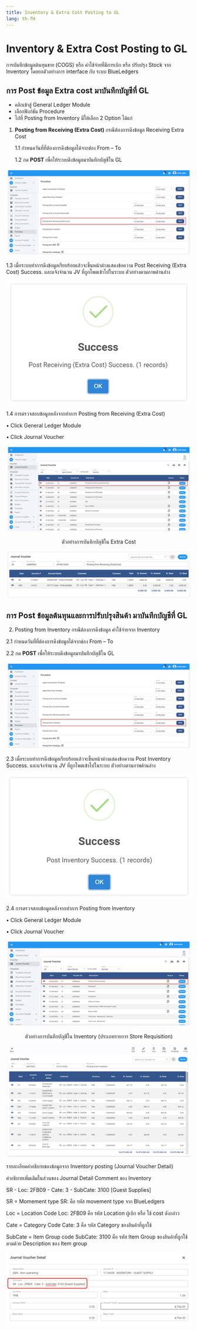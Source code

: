```yaml
---
title: Inventory & Extra Cost Posting to GL
lang: th-TH
---
```


# Inventory & Extra Cost Posting to GL

การบันทึกข้อมูลต้นทุนขาย (COGS) หรือ ค่าใช้จ่ายที่มีการเบิก หรือ ปรับปรุง Stock จาก Inventory โดยยกตัวอย่างการ interface กับ ระบบ BlueLedgers

## การ Post ข้อมูล Extra cost มาบันทึกบัญชีที่ GL

- คลิกเข้าสู่ General Ledger Module
- เลือกฟังก์ชัน Procedure
- ไปที่ Posting from Inventory มีให้เลือก 2 Option ได้แก่

1. **Posting from Receiving (Extra Cost)** กรณีต้องการดึงข้อมูล Receiving Extra Cost

   1.1 กำหนดวันที่ที่ต้องการดึงข้อมูลได้จากช่อง From – To

   1.2 กด **<span class="btn">POST</span>** เพื่อให้ระบบดึงข้อมูลมาบันทึกบัญชีใน GL

![alt text](image-80.png)

1.3 เมื่อระบบทำการดึงข้อมูลเรียบร้อยแล้วจะขึ้นหน้าต่างแสดงข้อความ Post Receiving (Extra Cost) Success. และแจ้งจำนวน JV ที่ถูกโพตเข้าไปในระบบ ตัวอย่างตามภาพด้านล่าง

<p align="center">
    <img src="./image-81.png"  />
</p>

1.4 การตรวจสอบข้อมูลหลังจากทำการ Posting from Receiving (Extra Cost)

• Click General Ledger Module

• Click Journal Voucher

![alt text](image-82.png)

<p align="center">
    ตัวอย่างการบันทึกบัญชีใน Extra Cost
</p>

![alt text](image-83.png)

## การ Post ข้อมูลต้นทุนและการปรับปรุงสินค้า มาบันทึกบัญชีที่ GL

2. Posting from Inventory กรณีต้องการดึงข้อมูล ค่าใช้จ่ายจาก Inventory

2.1 กำหนดวันที่ที่ต้องการดึงข้อมูลได้จากช่อง From – To

2.2 กด **<span class="btn">POST</span>** เพื่อให้ระบบดึงข้อมูลมาบันทึกบัญชีใน GL

![alt text](image-84.png)

2.3 เมื่อระบบทำการดึงข้อมูลเรียบร้อยแล้วจะขึ้นหน้าต่างแสดงข้อความ Post Inventory Success. และแจ้งจำนวน JV ที่ถูกโพตเข้าไปในระบบ ตัวอย่างตามภาพด้านล่าง

<p align="center">
    <img src="./image-85.png"  />
</p>

2.4 การตรวจสอบข้อมูลหลังจากทำการ Posting from Inventory

• Click General Ledger Module

• Click Journal Voucher

![alt text](image-86.png)

<p align="center">
    ตัวอย่างการบันทึกบัญชีใน Inventory (ประเภทรายการ Store Requisition)
</p>

![alt text](image-87.png)

รายละเอียดคำอธิบายของข้อมูลจาก Inventory posting (Journal Voucher Detail)

คำอธิบายเพิ่มเติมในส่วนของ Journal Detail Comment ของ Inventory

SR - Loc: 2FB09 - Cate: 3 - SubCate: 3100 [Guest Supplies]

SR = Momement type SR: คือ รหัส movement type จาก BlueLedgers

Loc = Location Code Loc: 2FB09 คือ รหัส Location ผู้เบิก หรือ ใช้ cost ดังกล่าว

Cate = Category Code Cate: 3 คือ รหัส Category ของสินค้าที่ถูกใช้

SubCate = Item Group code SubCate: 3100 คือ รหัส Item Group ของสินค้าที่ถูกใช้ ตามด้วย Description ของ Item group

![alt text](image-88.png)
